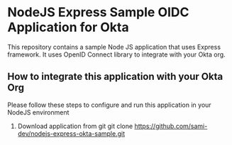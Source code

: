 # NodeJS Express Sample OIDC Application for Okta

This repository contains a sample Node JS application that uses Express framework.
It uses OpenID Connect library to integrate with your Okta org.

## How to integrate this application with your Okta Org
Please follow these steps to configure and run this application in your NodeJS environment

1. Download application from git
git clone https://github.com/sami-dev/nodejs-express-okta-sample.git
